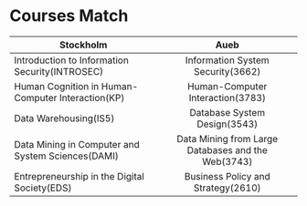 # Courses Match

|  Stockholm  |  Aueb         |
|-------------|:-------------:|
| Introduction to Information Security(INTROSEC)    | Information System Security(3662)  | 
| Human Cognition in Human-Computer Interaction(KP) |   Human-Computer Interaction(3783) |
| Data Warehousing(IS5) | Database System Design(3543)  |
| Data Mining in Computer and System Sciences(DAMI) | Data Mining from Large Databases and the Web(3743)|
|Entrepreneurship in the Digital Society(EDS)| Business Policy and Strategy(2610)|

